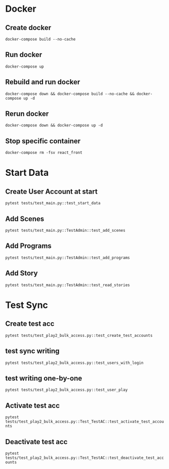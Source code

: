 # Docker

## Create docker
```docker-compose build --no-cache```

## Run docker
```docker-compose up```

## Rebuild and run docker
```docker-compose down && docker-compose build --no-cache && docker-compose up -d```

## Rerun docker
```docker-compose down && docker-compose up -d```

## Stop specific container
```docker-compose rm -fsv react_front```

# Start Data

## Create User Account at start
```pytest tests/test_main.py::test_start_data```

## Add Scenes
```pytest tests/test_main.py::TestAdmin::test_add_scenes```

## Add Programs
```pytest tests/test_main.py::TestAdmin::test_add_programs```

## Add Story
```pytest tests/test_main.py::TestAdmin::test_read_stories```

# Test Sync

## Create test acc
```pytest tests/test_play2_bulk_access.py::test_create_test_accounts```

## test sync writing
```pytest tests/test_play2_bulk_access.py::test_users_with_login```

## test writing one-by-one
```pytest tests/test_play2_bulk_access.py::test_user_play```


## Activate test acc
```pytest tests/test_play2_bulk_access.py::Test_TestAC::test_activate_test_accounts```

## Deactivate test acc
```pytest tests/test_play2_bulk_access.py::Test_TestAC::test_deactivate_test_accounts```